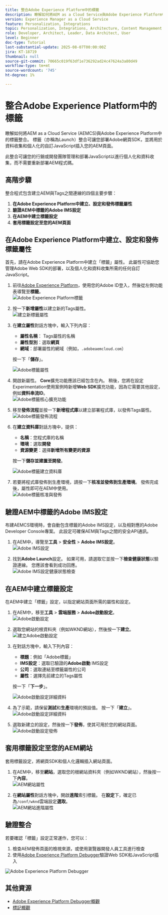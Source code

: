 ```yaml
---
title: 整合Adobe Experience Platform中的標籤
description: 瞭解如何將AEM as a Cloud Service與Adobe Experience Platform中的標籤整合。 整合可讓您部署Adobe Web SDK，並將用於資料收集和個人化的自訂JavaScript插入到AEM頁面。
version: Experience Manager as a Cloud Service
feature: Personalization, Integrations
topic: Personalization, Integrations, Architecture, Content Management
role: Developer, Architect, Leader, Data Architect, User
level: Beginner
doc-type: Tutorial
last-substantial-update: 2025-08-07T00:00:00Z
jira: KT-18719
thumbnail: null
source-git-commit: 70665c019f63df1e736292ad24c47624a3a80d49
workflow-type: tm+mt
source-wordcount: '745'
ht-degree: 1%

---
```



# 整合Adobe Experience Platform中的標籤

瞭解如何將AEM as a Cloud Service (AEMCS)與Adobe Experience Platform中的標籤整合。 標籤（亦稱為Launch）整合可讓您部署Adobe網頁SDK，並將用於資料收集和個人化的自訂JavaScript插入您的AEM頁面。

此整合可讓您的行銷或開發團隊管理和部署JavaScript以進行個人化和資料收集，而不需要重新部署AEM程式碼。

## 高階步驟

整合程式包含建立AEM與Tags之間連線的四個主要步驟：

1. **在Adobe Experience Platform中建立、設定和發佈標籤屬性**
2. **驗證AEM中標籤的Adobe IMS設定**
3. **在AEM中建立標籤設定**
4. **套用標籤設定至您的AEM頁面**

## 在Adobe Experience Platform中建立、設定和發佈標籤屬性

首先，請在Adobe Experience Platform中建立「標籤」屬性。 此屬性可協助您管理Adobe Web SDK的部署，以及個人化和資料收集所需的任何自訂JavaScript。

1. 前往[Adobe Experience Platform](https://experience.adobe.com/platform)，使用您的Adobe ID登入，然後從左側功能表導覽至&#x200B;**標籤**。\
   ![Adobe Experience Platform標籤](../assets/setup/aep-tags.png)

2. 按一下&#x200B;**新增屬性**&#x200B;以建立新的Tags屬性。\
   ![建立新標籤屬性](../assets/setup/aep-create-tags-property.png)

3. 在&#x200B;**建立屬性**&#x200B;對話方塊中，輸入下列內容：
   - **屬性名稱**： Tags屬性的名稱
   - **屬性型別**：選取&#x200B;**網頁**
   - **網域**：部署屬性的網域（例如，`.adobeaemcloud.com`）

   按一下「**儲存**」。

   ![Adobe標籤屬性](../assets/setup/adobe-tags-property.png)

4. 開啟新屬性。 **Core**&#x200B;擴充功能應該已經包含在內。 稍後，您將在設定Experimentation使用案例時新增&#x200B;**Web SDK**&#x200B;擴充功能，因為它需要其他設定，例如&#x200B;**資料串流ID**。\
   ![Adobe標籤核心擴充功能](../assets/setup/adobe-tags-core-extension.png)

5. 移至&#x200B;**發佈流程**&#x200B;並按一下&#x200B;**新增程式庫**&#x200B;以建立部署程式庫，以發佈Tags屬性。
   ![Adobe標籤發佈流程](../assets/setup/adobe-tags-publishing-flow.png)

6. 在&#x200B;**建立資料庫**&#x200B;對話方塊中，提供：
   - **名稱**：您程式庫的名稱
   - **環境**：選取&#x200B;**開發**
   - **資源變更**：選擇&#x200B;**新增所有變更的資源**

   按一下&#x200B;**儲存並建置至開發**。

   ![Adobe標籤建立資料庫](../assets/setup/adobe-tags-create-library.png)

7. 若要將程式庫發佈到生產環境，請按一下&#x200B;**核准並發佈到生產環境**。 發佈完成後，屬性即可在AEM中使用。\
   ![Adobe標籤核准與發佈](../assets/setup/adobe-tags-approve-publish.png)

## 驗證AEM中標籤的Adobe IMS設定

布建AEMCS環境時，會自動包含標籤的Adobe IMS設定，以及相對應的Adobe Developer Console專案。 此設定可確保AEM與Tags之間的安全API通訊。

1. 在AEM中，導覽至&#x200B;**工具** > **安全性** > **Adobe IMS設定**。\
   ![Adobe IMS設定](../assets/setup/aem-ims-configurations.png)

2. 找到&#x200B;**Adobe Launch**&#x200B;設定。 如果可用，請選取它並按一下&#x200B;**檢查健康狀態**&#x200B;以驗證連線。 您應該會看到成功回應。\
   ![Adobe IMS設定健康狀態檢查](../assets/setup/aem-ims-configuration-health-check.png)

## 在AEM中建立標籤設定

在AEM中建立「標籤」設定，以指定網站頁面所需的屬性和設定。

1. 在AEM中，移至&#x200B;**工具** > **雲端服務** > **Adobe啟動設定**。\
   ![Adobe啟動設定](../assets/setup/aem-launch-configurations.png)

2. 選取您網站的根資料夾（例如WKND網站），然後按一下&#x200B;**建立**。\
   ![建立Adobe啟動設定](../assets/setup/aem-create-launch-configuration.png)

3. 在對話方塊中，輸入下列內容：
   - **標題**：例如「Adobe標籤」
   - **IMS設定**：選取已驗證的&#x200B;**Adobe啟動** IMS設定
   - **公司**：選取連結至標籤屬性的公司
   - **屬性**：選擇先前建立的Tags屬性

   按一下「**下一步**」。

   ![Adobe啟動設定詳細資料](../assets/setup/aem-launch-configuration-details.png)

4. 為了示範，請保留&#x200B;**測試**&#x200B;和&#x200B;**生產**&#x200B;環境的預設值。 按一下「**建立**」。\
   ![Adobe啟動設定詳細資料](../assets/setup/aem-launch-configuration-create.png)

5. 選取新建立的設定，然後按一下&#x200B;**發佈**，使其可用於您的網站頁面。\
   ![Adobe啟動設定發佈](../assets/setup/aem-launch-configuration-publish.png)

## 套用標籤設定至您的AEM網站

套用標籤設定，將網頁SDK和個人化邏輯插入網站頁面。

1. 在AEM中，移至&#x200B;**網站**，選取您的根網站資料夾（例如WKND網站），然後按一下&#x200B;**內容**。\
   ![AEM網站屬性](../assets/setup/aem-site-properties.png)

2. 在&#x200B;**網站屬性**&#x200B;對話方塊中，開啟&#x200B;**進階**&#x200B;索引標籤。 在&#x200B;**設定**&#x200B;下，確定已為`/conf/wknd`雲端設定&#x200B;**選取**。\
   ![AEM網站進階屬性](../assets/setup/aem-site-advanced-properties.png)

## 驗證整合

若要確認「標籤」設定正常運作，您可以：

1. 檢查AEM發佈頁面的檢視來源，或使用瀏覽器開發人員工具進行檢查
2. 使用[Adobe Experience Platform Debugger](https://chromewebstore.google.com/detail/adobe-experience-platform/bfnnokhpnncpkdmbokanobigaccjkpob)驗證Web SDK和JavaScript插入

![Adobe Experience Platform Debugger](../assets/setup/aep-debugger.png)

## 其他資源

- [Adobe Experience Platform Debugger概觀](https://experienceleague.adobe.com/en/docs/experience-platform/debugger/home)
- [標記概觀](https://experienceleague.adobe.com/zh-hant/docs/experience-platform/tags/home)
